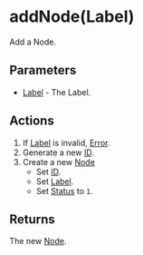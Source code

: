 # addNode(Label)
Add a Node.

## Parameters

* [Label](../definition/element-label.md) - The Label.

## Actions

1. If [Label](../definition/element-label.md) is invalid, [Error](../definition/error.md).
1. Generate a new [ID](../definition/element-id.md).
1. Create a new [Node](../definition/node.md)
    * Set [ID](../definition/element-id.md).
    * Set [Label](../definition/element-label.md).
    * Set [Status](../definition/element-status.md) to `1`.

## Returns

The new [Node](../definition/node.md).